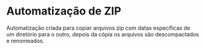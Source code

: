 # Automatização de ZIP

Automatização criada para copiar arquivos zip com datas específicas de um diretório para o outro, depois da cópia os arquivos são descompactados e renomeados.
